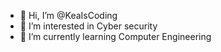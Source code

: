 - 👋 Hi, I’m @KeaIsCoding
- 👀 I’m interested in Cyber security 
- 🌱 I’m currently learning Computer Engineering 

<!---
KeaIsCoding/KeaIsCoding is a ✨ special ✨ repository because its `README.md` (this file) appears on your GitHub profile.
You can click the Preview link to take a look at your changes.
--->
